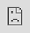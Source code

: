 ```yaml
---
layout: post
title: "(G)아이델렉스 벨기에 DJ 듀오 디미트리 베가스"
author: "undefined"
thumbnail: "https://www.allkpop.com/upload/2021/02/content/031041/thumb/1612366904_germainej.jpg"
tags: 
---
```




<div class="video_wrapper" style="padding-top: 56.25%;">
    <iframe id="player" class="main_video" src="https://www.youtube.com/embed/3ism5AMppCM" width="100%" height="100%" frameborder="0" allowfullscreen="" style="display: block !important; position: absolute; top: 0px; left: 0px; width: 100%; height: 100%;"></iframe>
</div>


(G)아이들, 벨기에 DJ 듀오 디미트리 베가스, 라이크 마이크가 `화아` 리믹스 오디오 티저를 공개했다.

위의 미리보기는 (G)I-DLE의 차트 탑 트랙 "HWAA"의 리믹스된 오디오 티저를 제공한다. 이번 리믹스는 소연과 미연의 K/DA 프로모션을 벗어나 걸그룹 최초로 해외 아티스트와 콜라보레이션한 것이다. 앞서 보도한 대로 디미트리 베가스와 라이크 마이크는 콜드플레이, 더 체인스모커스, 레이디 가가와 호흡을 맞춘 것으로 알려졌다.

(G)아이들 리믹스는 2월 5일 KST에 발매될 예정이다. `화아` 뮤직비디오를 놓치셨다면 확인해 보세요.